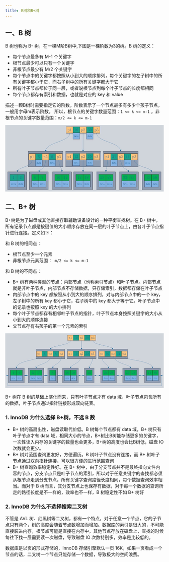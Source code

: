 ```yaml
---
title: B树和B+树
---
```


## 一、B 树

B 树也称为 B- 树，在一棵M阶B树中,下图是一棵阶数为3的树。B 树的定义：

- 每个节点最多有 M-1 个关键字
- 根节点最少可以只有一个关键字
- 非根节点最少有 M/2 个关键字
- 每个节点中的关键字都按照从小到大的顺序排列，每个关键字的左子树中的所有关键字都小于它，而右子树中的所有关键字都大于它
- 所有叶子节点都位于同一层，或者说根节点到每个叶子节点的长度都相同
- 每个节点都存有索引和数据，也就是对应的 key 和 value 

描述一颗B树时需要指定它的阶数，阶数表示了一个节点最多有多少个孩子节点，一般用字母m表示阶数。 
所以，根节点的关键字数量范围：` 1 <= k <= m-1 ` ，非根节点的关键字数量范围：`m/2 <= k <= m-1` 

<img src="../image/B树.jpg" alt="s" style="zoom:80%;" />

## 二、B+ 树

B+树是为了磁盘或其他直接存取辅助设备设计的一种平衡查找树。在 B+ 树中，所有记录节点都是按键值的大小顺序存放在同一层的叶子节点上，由各叶子节点指针进行连接。定义如下：

和 B 树的相同点：

- 根节点至少一个元素
- 非根节点元素范围：`  m/2 <= k <= m-1  `

和 B 树的不同点：

-  B+ 树有两种类型的节点：内部节点（也称索引节点）和叶子节点。内部节点就是非叶子节点，内部节点不存储数据，只存储索引，数据都存储在叶子节点
- 内部节点中的 key 都按照从小到大的顺序排列，对与内部节点中的一个 key，左子树中的所有 key 都小于它，右子树中的 key 都大于等于它。叶子节点中的记录也按照 key 的大小排列
- 每个叶子节点都存有相邻叶子节点的指针，叶子节点本身按照关键字的大小从小到大的顺序连接
- 父节点存有右孩子的第一个元素的索引

<img src="../image/B+树.jpg" style="zoom:80%;" />

B+ 树在 B 树的基础上演化而来，只有叶子节点才有 data 域，叶子节点包含所有的数据，叶子节点通过指针链接形成双向链表。

### 1. InnoDB 为什么选择 B+树，不选 B 数

- B+ 树的高扇出性，磁盘读取代价低。B 树每个节点都有 data 域，B+ 树只有叶子节点才有 data 域，相同大小的节点，B+树比B树能存储更多的关键字，一次性读入内存的关键字的数量也会更多，B+树的高度也会比B树低，磁盘 IO 次数就会更少。
- B+ 树对范围查询更友好，方便遍历。B 树叶子节点没有连接，而 B+ 树叶子节点通过双向指针连接，可以很方便的进行范围查询
- B+ 树查询效率稳定性好。在 B+ 树中，由于分支节点并不是最终指向文件内容的节点，分支节点只是叶子节点的索引，所以对于任意关键字的查找都必须从根节点走到分支节点，所有关键字查询路径长度相同，每个数据查询效率相当。而对于 B 树而言，其分支节点上也保存有数据，对于每一个数据的查询所走的路径长度是不一样的，效率也不一样，B 树稳定性不如 B+ 树好

### 2. InnoDB 为什么不选择搜索二叉树

不管是 AVL 树、红黑树等二叉树，都有一个特点，对于任意一个节点，它的子节点只有两个，树的高度会随着节点数增加而增加。数据库的索引是很大的，不可能直接装进内存，根节点可能是直接在内存中，其他节点存放在磁盘上，查找的时候每往下找一层需要读一次磁盘，导致磁盘 IO 次数特别多，效率是比较低的。

数据库是以页的形式存储的，InnoDB 存储引擎默认一页 16K，如果一页看成一个节点的话，二叉树一个节点只能存储一个数据，导致极大的空间浪费。
